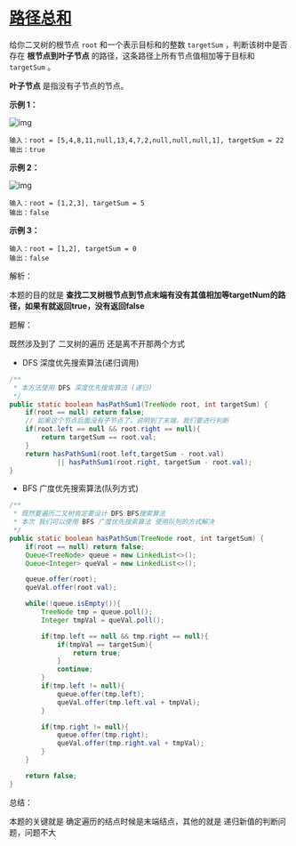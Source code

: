 # [路径总和](https://leetcode-cn.com/problems/path-sum/)

给你二叉树的根节点 `root` 和一个表示目标和的整数 `targetSum` ，判断该树中是否存在 **根节点到叶子节点** 的路径，这条路径上所有节点值相加等于目标和 `targetSum` 。

**叶子节点** 是指没有子节点的节点。

 

**示例 1：**

![img](https://assets.leetcode.com/uploads/2021/01/18/pathsum1.jpg)

```
输入：root = [5,4,8,11,null,13,4,7,2,null,null,null,1], targetSum = 22
输出：true
```

**示例 2：**

![img](https://assets.leetcode.com/uploads/2021/01/18/pathsum2.jpg)

```
输入：root = [1,2,3], targetSum = 5
输出：false
```

**示例 3：**

```
输入：root = [1,2], targetSum = 0
输出：false
```



解析：

本题的目的就是 **查找二叉树根节点到节点末端有没有其值相加等targetNum的路径，如果有就返回true，没有返回false**

题解：

既然涉及到了 二叉树的遍历 还是离不开那两个方式 

+ DFS 深度优先搜索算法(递归调用)

```java
/**
 * 本方法使用 DFS 深度优先搜索算法 (递归)
 */
public static boolean hasPathSum1(TreeNode root, int targetSum) {
    if(root == null) return false;
    // 如果这个节点后面没有子节点了，说明到了末端，我们要进行判断
    if(root.left == null && root.right == null){
        return targetSum == root.val;
    }
    return hasPathSum1(root.left,targetSum - root.val)
            || hasPathSum1(root.right, targetSum - root.val);
}
```



+ BFS 广度优先搜索算法(队列方式)

```java
/**
 * 既然要遍历二叉树肯定要设计 DFS BFS搜索算法
 * 本次 我们可以使用 BFS 广度优先搜索算法 使用队列的方式解决
 */
public static boolean hasPathSum(TreeNode root, int targetSum) {
    if(root == null) return false;
    Queue<TreeNode> queue = new LinkedList<>();
    Queue<Integer> queVal = new LinkedList<>();

    queue.offer(root);
    queVal.offer(root.val);

    while(!queue.isEmpty()){
        TreeNode tmp = queue.poll();
        Integer tmpVal = queVal.poll();

        if(tmp.left == null && tmp.right == null){
            if(tmpVal == targetSum){
                return true;
            }
            continue;
        }
        if(tmp.left != null){
            queue.offer(tmp.left);
            queVal.offer(tmp.left.val + tmpVal);
        }

        if(tmp.right != null){
            queue.offer(tmp.right);
            queVal.offer(tmp.right.val + tmpVal);
        }
    }

    return false;
}
```

 总结：

本题的关键就是 确定遍历的结点时候是末端结点，其他的就是 递归新值的判断问题，问题不大